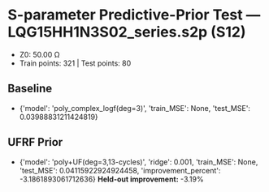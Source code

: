 # S-parameter Predictive-Prior Test — LQG15HH1N3S02_series.s2p (S12)
- Z0: 50.00 Ω
- Train points: 321  |  Test points: 80

## Baseline
- {'model': 'poly_complex_logf(deg=3)', 'train_MSE': None, 'test_MSE': 0.03988831211424819}

## UFRF Prior
- {'model': 'poly+UF(deg=3,13-cycles)', 'ridge': 0.001, 'train_MSE': None, 'test_MSE': 0.04115922924924458, 'improvement_percent': -3.1861893061712636}
**Held-out improvement:** -3.19%